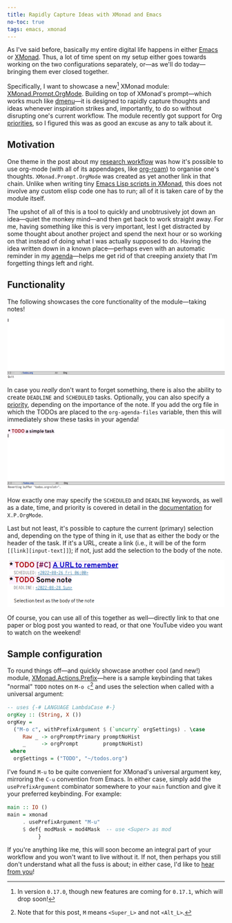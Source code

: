 ```yaml
---
title: Rapidly Capture Ideas with XMonad and Emacs
no-toc: true
tags: emacs, xmonad
---
```


As I've said before, basically my entire digital life happens in either
[Emacs] or [XMonad].  Thus, a lot of time spent on my setup either goes
towards working on the two configurations separately, or—as we'll do
today—bringing them ever closed together.

Specifically, I want to showcase a new[^1] XMonad module:
[XMonad.Prompt.OrgMode].  Building on top of XMonad's prompt—which works
much like [dmenu]—it is designed to rapidly capture thoughts and ideas
whenever inspiration strikes and, importantly, to do so without
disrupting one's current workflow.  The module recently got support for
Org [priorities][priority], so I figured this was as good an excuse as
any to talk about it.

<!--more-->

## Motivation

One theme in the post about my [research workflow] was how it's possible
to use org-mode (with all of its appendages, like [org-roam]) to
organise one's thoughts.  `XMonad.Prompt.OrgMode` was created as yet
another link in that chain.  Unlike when writing tiny [Emacs Lisp
scripts in XMonad][calling-emacs-from-xmonad], this does not involve any
custom elisp code one has to run; all of it is taken care of by the
module itself.

The upshot of all of this is a tool to quickly and unobtrusively jot
down an idea—quiet the monkey mind—and then get back to work straight
away.  For me, having something like this is very important, lest I get
distracted by some thought about another project and spend the next hour
or so working on that instead of doing what I was actually supposed to
do.  Having the idea written down in a known place—perhaps even with an
automatic reminder in my [agenda]—helps me get rid of that creeping
anxiety that I'm forgetting things left and right.

## Functionality

The following showcases the core functionality of the module—taking
notes!

<img class="pure-img" src="./simple-task.gif">

In case you _really_ don't want to forget something, there is also the
ability to create `DEADLINE` and `SCHEDULED` tasks.  Optionally, you can
also specify a [priority], depending on the importance of the note.  If
you add the org file in which the TODOs are placed to the
`org-agenda-files` variable, then this will immediately show these tasks
in your agenda!

<img class="pure-img" src="./deadline-task.gif">

How exactly one may specify the `SCHEDULED` and `DEADLINE` keywords, as
well as a date, time, and priority is covered in detail in the
[documentation][XMonad.Prompt.OrgMode] for `X.P.OrgMode`.

Last but not least, it's possible to capture the current (primary)
selection and, depending on the type of thing in it, use that as either
the body or the header of the task.  If it's a URL, create a link (i.e.,
it will be of the form `[[link][input-text]]`); if not, just add the
selection to the body of the note.

<img class="pure-img" src="selection-tasks.png">

Of course, you can use all of this together as well—directly link to
that one paper or blog post you wanted to read, or that one YouTube
video you want to watch on the weekend!

## Sample configuration

To round things off—and quickly showcase another cool (and new!)
module, [XMonad.Actions.Prefix]—here is a sample keybinding that takes
"normal" `TODO` notes on `M-o c`[^2] and uses the selection when called
with a universal argument:

``` haskell
-- uses {-# LANGUAGE LambdaCase #-}
orgKey :: (String, X ())
orgKey =
  ("M-o c", withPrefixArgument $ (`uncurry` orgSettings) . \case
     Raw _ -> orgPromptPrimary promptNoHist
     _     -> orgPrompt        promptNoHist)
 where
  orgSettings = ("TODO", "~/todos.org")
```

I've found `M-u` to be quite convenient for XMonad's universal argument
key, mirroring the `C-u` convention from Emacs.  In either case, simply
add the `usePrefixArgument` combinator somewhere to your `main` function
and give it your preferred keybinding.  For example:

``` haskell
main :: IO ()
main = xmonad
     . usePrefixArgument "M-u"
     $ def{ modMask = mod4Mask  -- use <Super> as mod
          }
```

If you're anything like me, this will soon become an integral part of
your workflow and you won't want to live without it.  If not, then
perhaps you still don't understand what all the fuss is about; in either
case, I'd like to [hear from you](mailto:soliditsallgood@mailbox.org)!

[Emacs]: https://www.gnu.org/software/emacs/
[XMonad.Actions.Prefix]: https://xmonad.github.io/xmonad-docs/xmonad-contrib/XMonad-Actions-Prefix.html
[XMonad.Prompt.OrgMode]: https://xmonad.github.io/xmonad-docs/xmonad-contrib/XMonad-Prompt-OrgMode.html
[XMonad.Prompt]: https://hackage.haskell.org/package/xmonad-contrib/docs/XMonad-Prompt.html
[XMonad.Util.Run]: https://hackage.haskell.org/package/xmonad-contrib/docs/XMonad-Util-Run.html
[XMonad]: https://xmonad.org/
[agenda]: https://orgmode.org/manual/Agenda-Views.html
[calling-emacs-from-xmonad]: ../2022-05-25-calling-emacs-from-xmonad.html
[dmenu]: https://tools.suckless.org/dmenu/
[org-roam]: https://www.orgroam.com/
[priority]: https://orgmode.org/manual/Priorities.html
[research workflow]: ../phd-workflow/2022-05-01-my-phd-workflow.html

[^1]: In version `0.17.0`, though new features are coming for `0.17.1`,
      which will drop soon!

[^2]: Note that for this post, `M` means `<Super_L>` and not `<Alt_L>`.
